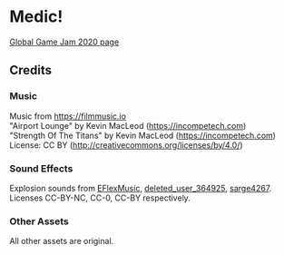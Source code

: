 # Medic!
[Global Game Jam 2020 page](https://globalgamejam.org/2020/games/medic-6)

## Credits
### Music

Music from https://filmmusic.io \
"Airport Lounge" by Kevin MacLeod (https://incompetech.com) \
"Strength Of The Titans" by Kevin MacLeod (https://incompetech.com) \
License: CC BY (http://creativecommons.org/licenses/by/4.0/)

### Sound Effects

Explosion sounds from [EFlexMusic](https://freesound.org/people/EFlexMusic/sounds/388528/), [deleted_user_364925](https://freesound.org/people/deleted_user_364925/sounds/47252/), [sarge4267](https://freesound.org/people/sarge4267/sounds/102719/). \
Licenses CC-BY-NC, CC-0, CC-BY respectively.

### Other Assets

All other assets are original.
